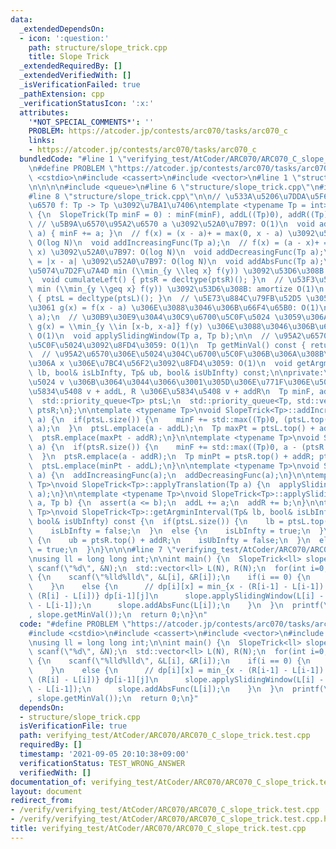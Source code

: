 ```yaml
---
data:
  _extendedDependsOn:
  - icon: ':question:'
    path: structure/slope_trick.cpp
    title: Slope Trick
  _extendedRequiredBy: []
  _extendedVerifiedWith: []
  _isVerificationFailed: true
  _pathExtension: cpp
  _verificationStatusIcon: ':x:'
  attributes:
    '*NOT_SPECIAL_COMMENTS*': ''
    PROBLEM: https://atcoder.jp/contests/arc070/tasks/arc070_c
    links:
    - https://atcoder.jp/contests/arc070/tasks/arc070_c
  bundledCode: "#line 1 \"verifying_test/AtCoder/ARC070/ARC070_C_slope_trick.test.cpp\"\
    \n#define PROBLEM \"https://atcoder.jp/contests/arc070/tasks/arc070_c\"\n\n#include\
    \ <cstdio>\n#include <cassert>\n#include <vector>\n#line 1 \"structure/slope_trick.cpp\"\
    \n\n\n\n#include <queue>\n#line 6 \"structure/slope_trick.cpp\"\n#include <algorithm>\n\
    #line 8 \"structure/slope_trick.cpp\"\n\n// \u533A\u5206\u7DDA\u5F62\u51F8\u95A2\
    \u6570 f: Tp -> Tp \u3092\u7BA1\u7406\ntemplate <typename Tp = int>\nstruct SlopeTrick\
    \ {\n  SlopeTrick(Tp minF = 0) : minF(minF), addL((Tp)0), addR((Tp)0) {}\n\n \
    \ // \u5B9A\u6570\u95A2\u6570 a \u3092\u52A0\u7B97: O(1)\n  void addConstFunc(Tp\
    \ a) { minF += a; }\n  // f(x) = (x - a)+ = max(0, x - a) \u3092\u52A0\u7B97:\
    \ O(log N)\n  void addIncreasingFunc(Tp a);\n  // f(x) = (a - x)+ = max(0, a -\
    \ x) \u3092\u52A0\u7B97: O(log N)\n  void addDecreasingFunc(Tp a);\n  // f(x)\
    \ = |x - a| \u3092\u52A0\u7B97: O(log N)\n  void addAbsFunc(Tp a);\n  // \u5DE6\
    \u5074\u7D2F\u7A4D min (\\min_{y \\leq x} f(y)) \u3092\u53D6\u308B: amortize O(1)\n\
    \  void cumulateLeft() { ptsR = decltype(ptsR)(); }\n  // \u53F3\u5074\u7D2F\u7A4D\
    \ min (\\min_{y \\geq x} f(y)) \u3092\u53D6\u308B: amortize O(1)\n  void cumulateRight()\
    \ { ptsL = decltype(ptsL)(); }\n  // \u5E73\u884C\u79FB\u52D5 \u3059\u306A\u308F\
    \u3061 g(x) = f(x - a) \u306E\u3088\u3046\u306B\u66F4\u65B0: O(1)\n  void applyTranslation(Tp\
    \ a);\n  // \u30B9\u30E9\u30A4\u30C9\u6700\u5C0F\u5024 \u3059\u306A\u308F\u3061\
    \ g(x) = \\min_{y \\in [x-b, x-a]} f(y) \u306E\u3088\u3046\u306B\u66F4\u65B0:\
    \ O(1)\n  void applySlidingWindow(Tp a, Tp b);\n\n  // \u95A2\u6570\u306E\u6700\
    \u5C0F\u5024\u3092\u8FD4\u3059: O(1)\n  Tp getMinVal() const { return minF; }\n\
    \  // \u95A2\u6570\u306E\u5024\u304C\u6700\u5C0F\u306B\u306A\u308B\u3088\u3046\
    \u306A x \u306E\u7BC4\u56F2\u3092\u8FD4\u3059: O(1)\n  void getArgminInterval(Tp&\
    \ lb, bool& isLbInfty, Tp& ub, bool& isUbInfty) const;\n\nprivate:\n  // pt \u306E\
    \u5024 v \u306B\u3064\u3044\u3066\u3001\u305D\u306E\u771F\u306E\u5024: L \u306E\
    \u5834\u5408 v + addL, R \u306E\u5834\u5408 v + addR\n  Tp minF, addL, addR;\n\
    \  std::priority_queue<Tp> ptsL;\n  std::priority_queue<Tp, std::vector<Tp>, std::greater<Tp>>\
    \ ptsR;\n};\n\ntemplate <typename Tp>\nvoid SlopeTrick<Tp>::addIncreasingFunc(Tp\
    \ a) {\n  if(ptsL.size()) {\n    minF += std::max((Tp)0, (ptsL.top() + addL) -\
    \ a);\n  }\n  ptsL.emplace(a - addL);\n  Tp maxPt = ptsL.top() + addL; ptsL.pop();\n\
    \  ptsR.emplace(maxPt - addR);\n}\n\ntemplate <typename Tp>\nvoid SlopeTrick<Tp>::addDecreasingFunc(Tp\
    \ a) {\n  if(ptsR.size()) {\n    minF += std::max((Tp)0, a - (ptsR.top() + addR));\n\
    \  }\n  ptsR.emplace(a - addR);\n  Tp minPt = ptsR.top() + addR; ptsR.pop();\n\
    \  ptsL.emplace(minPt - addL);\n}\n\ntemplate <typename Tp>\nvoid SlopeTrick<Tp>::addAbsFunc(Tp\
    \ a) {\n  addIncreasingFunc(a);\n  addDecreasingFunc(a);\n}\n\ntemplate <typename\
    \ Tp>\nvoid SlopeTrick<Tp>::applyTranslation(Tp a) {\n  applySlidingWindow(a,\
    \ a);\n}\n\ntemplate <typename Tp>\nvoid SlopeTrick<Tp>::applySlidingWindow(Tp\
    \ a, Tp b) {\n  assert(a <= b);\n  addL += a;\n  addR += b;\n}\n\ntemplate <typename\
    \ Tp>\nvoid SlopeTrick<Tp>::getArgminInterval(Tp& lb, bool& isLbInfty, Tp& ub,\
    \ bool& isUbInfty) const {\n  if(ptsL.size()) {\n    lb = ptsL.top() + addL;\n\
    \    isLbInfty = false;\n  }\n  else {\n    isLbInfty = true;\n  }\n\n  if(ptsR.size())\
    \ {\n    ub = ptsR.top() + addR;\n    isUbInfty = false;\n  }\n  else {\n    isUbInfty\
    \ = true;\n  }\n}\n\n\n#line 7 \"verifying_test/AtCoder/ARC070/ARC070_C_slope_trick.test.cpp\"\
    \nusing ll = long long int;\n\nint main() {\n  SlopeTrick<ll> slope;\n  int N;\
    \ scanf(\"%d\", &N);\n  std::vector<ll> L(N), R(N);\n  for(int i=0; i<N; i++)\
    \ {\n    scanf(\"%lld%lld\", &L[i], &R[i]);\n    if(i == 0) {\n      slope.addAbsFunc(L[i]);\n\
    \    }\n    else {\n      // dp[i][x] = min_{x - (R[i-1] - L[i-1]) <= j <= x +\
    \ (R[i] - L[i])} dp[i-1][j]\n      slope.applySlidingWindow(L[i] - R[i], R[i-1]\
    \ - L[i-1]);\n      slope.addAbsFunc(L[i]);\n    }\n  }\n  printf(\"%lld\\n\"\
    , slope.getMinVal());\n  return 0;\n}\n"
  code: "#define PROBLEM \"https://atcoder.jp/contests/arc070/tasks/arc070_c\"\n\n\
    #include <cstdio>\n#include <cassert>\n#include <vector>\n#include \"../../../structure/slope_trick.cpp\"\
    \nusing ll = long long int;\n\nint main() {\n  SlopeTrick<ll> slope;\n  int N;\
    \ scanf(\"%d\", &N);\n  std::vector<ll> L(N), R(N);\n  for(int i=0; i<N; i++)\
    \ {\n    scanf(\"%lld%lld\", &L[i], &R[i]);\n    if(i == 0) {\n      slope.addAbsFunc(L[i]);\n\
    \    }\n    else {\n      // dp[i][x] = min_{x - (R[i-1] - L[i-1]) <= j <= x +\
    \ (R[i] - L[i])} dp[i-1][j]\n      slope.applySlidingWindow(L[i] - R[i], R[i-1]\
    \ - L[i-1]);\n      slope.addAbsFunc(L[i]);\n    }\n  }\n  printf(\"%lld\\n\"\
    , slope.getMinVal());\n  return 0;\n}"
  dependsOn:
  - structure/slope_trick.cpp
  isVerificationFile: true
  path: verifying_test/AtCoder/ARC070/ARC070_C_slope_trick.test.cpp
  requiredBy: []
  timestamp: '2021-09-05 20:10:38+09:00'
  verificationStatus: TEST_WRONG_ANSWER
  verifiedWith: []
documentation_of: verifying_test/AtCoder/ARC070/ARC070_C_slope_trick.test.cpp
layout: document
redirect_from:
- /verify/verifying_test/AtCoder/ARC070/ARC070_C_slope_trick.test.cpp
- /verify/verifying_test/AtCoder/ARC070/ARC070_C_slope_trick.test.cpp.html
title: verifying_test/AtCoder/ARC070/ARC070_C_slope_trick.test.cpp
---
```

